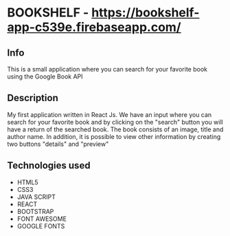 # BOOKSHELF - https://bookshelf-app-c539e.firebaseapp.com/

## Info

This is a small application where you can search for your favorite book using the Google Book API

## Description 

My first application written in React Js. We have an input where you can search for your favorite book and by clicking on the "search" button you will have a return of the searched book. The book consists of an image, title and author name. In addition, it is possible to view other information by creating two buttons "details" and "preview"

## Technologies used

- HTML5
- CSS3
- JAVA SCRIPT 
- REACT
- BOOTSTRAP
- FONT AWESOME
- GOOGLE FONTS
